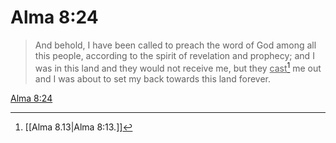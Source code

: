 # Alma 8:24

> And behold, I have been called to preach the word of God among all this people, according to the spirit of revelation and prophecy; and I was in this land and they would not receive me, but they <u>cast</u>[^a] me out and I was about to set my back towards this land forever.

[Alma 8:24](https://www.churchofjesuschrist.org/study/scriptures/bofm/alma/8?lang=eng&id=p24#p24)


[^a]: [[Alma 8.13|Alma 8:13.]]
